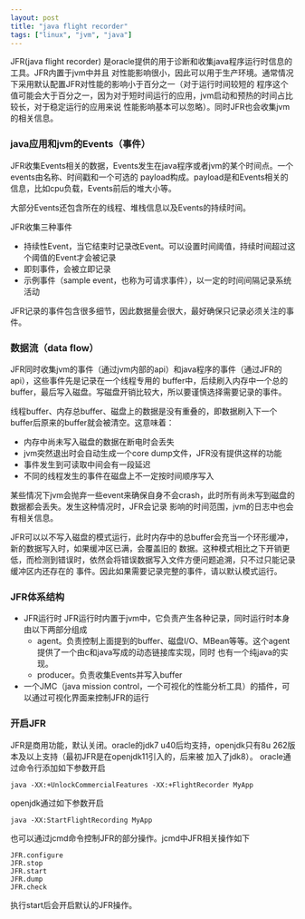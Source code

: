 ```yaml
---
layout: post
title: "java flight recorder"
tags: ["linux", "jvm", "java"]
---
```


JFR(java flight recorder) 是oracle提供的用于诊断和收集java程序运行时信息的工具。JFR内置于jvm中并且
对性能影响很小，因此可以用于生产环境。通常情况下采用默认配置JFR对性能的影响小于百分之一（对于运行时间较短的
程序这个值可能会大于百分之一，因为对于短时间运行的应用，jvm启动和预热的时间占比较长，对于稳定运行的应用来说
性能影响基本可以忽略）。同时JFR也会收集jvm的相关信息。

### java应用和jvm的Events（事件）
JFR收集Events相关的数据，Events发生在java程序或者jvm的某个时间点。一个events由名称、时间戳和一个可选的
payload构成。payload是和Events相关的信息，比如cpu负载，Events前后的堆大小等。

大部分Events还包含所在的线程、堆栈信息以及Events的持续时间。

JFR收集三种事件
+ 持续性Event，当它结束时记录改Event。可以设置时间阈值，持续时间超过这个阈值的Event才会被记录
+ 即刻事件，会被立即记录
+ 示例事件（sample event，也称为可请求事件），以一定的时间间隔记录系统活动

JFR记录的事件包含很多细节，因此数据量会很大，最好确保只记录必须关注的事件。

### 数据流（data flow）
JFR同时收集jvm的事件（通过jvm内部的api）和java程序的事件（通过JFR的api），这些事件先是记录在一个线程专用的
buffer中，后续刷入内存中一个总的buffer，最后写入磁盘。写磁盘开销比较大，所以要谨慎选择需要记录的事件。

线程buffer、内存总buffer、磁盘上的数据是没有重叠的，即数据刷入下一个buffer后原来的buffer就会被清空。这意味着：
+ 内存中尚未写入磁盘的数据在断电时会丢失
+ jvm突然退出时会自动生成一个core dump文件，JFR没有提供这样的功能
+ 事件发生到可读取中间会有一段延迟
+ 不同的线程发生的事件在磁盘上不一定按时间顺序写入

某些情况下jvm会抛弃一些event来确保自身不会crash，此时所有尚未写到磁盘的数据都会丢失。发生这种情况时，JFR会记录
影响的时间范围，jvm的日志中也会有相关信息。

JFR可以以不写入磁盘的模式运行，此时内存中的总buffer会充当一个环形缓冲，新的数据写入时，如果缓冲区已满，会覆盖旧的
数据。这种模式相比之下开销更低，而检测到错误时，依然会将错误数据写入文件方便问题追溯，只不过只能记录缓冲区内还存在的
事件。因此如果需要记录完整的事件，请以默认模式运行。

### JFR体系结构

+ JFR运行时
    JFR运行时内置于jvm中，它负责产生各种记录，同时运行时本身由以下两部分组成
    + agent。负责控制上面提到的buffer、磁盘I/O、MBean等等。这个agent提供了一个由c和java写成的动态链接库实现，同时
  也有一个纯java的实现。
    + producer。负责收集Events并写入buffer
+ 一个JMC（java mission control，一个可视化的性能分析工具）的插件，可以通过可视化界面来控制JFR的运行

### 开启JFR
JFR是商用功能，默认关闭。oracle的jdk7 u40后均支持，openjdk只有8u 262版本及以上支持（最初JFR是在openjdk11引入的，后来被
加入了jdk8）。
oracle通过命令行添加如下参数开启
```shell
java -XX:+UnlockCommercialFeatures -XX:+FlightRecorder MyApp
```
openjdk通过如下参数开启
```shell
java -XX:StartFlightRecording MyApp
```

也可以通过jcmd命令控制JFR的部分操作。jcmd中JFR相关操作如下
```
JFR.configure
JFR.stop
JFR.start
JFR.dump
JFR.check
```

执行start后会开启默认的JFR操作。


